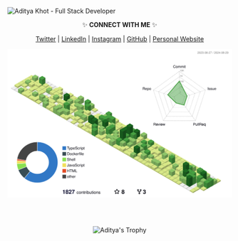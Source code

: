 ![Aditya Khot - Full Stack Developer](https://aditya.coffee/github-profile-banner.jpg "Aditya Khot - Full Stack Developer")

<p align="center"> ✨ <b>CONNECT WITH ME</b> ✨ </p>
<p align="center">
  <a href="https://twitter.com/khot_aditya6838" title="Aditya Khot on Twitter">Twitter</a> |
  <a href="https://www.linkedin.com/in/khot-aditya" title="Aditya Khot on LinkedIn">LinkedIn</a> |
  <a href="https://www.instagram.com/ad_khot/" title="Aditya Khot on Instagram">Instagram</a> |
  <a href="https://github.com/khot-aditya" title="Aditya Khot on GitHub">GitHub</a> |
  <a href="https://aditya.coffee" title="Aditya Khot's Personal Website">Personal Website</a>
</p>

![Aditya's Github Contributions](/profile-3d-contrib/profile-green-animate.svg "Aditya's Github Contributions")

<br>
<br>

<p align="center">
  <img alt="Aditya's Trophy" src="https://github-profile-trophy.vercel.app/?username=khot-aditya&no-frame=true&column=5&margin-w=15&margin-h=15&title=MultiLanguage,Joined2020,Commits,Repositories,Experience"/>
</p>

<!-- About Me -->
<!-- Hey there! I'm Aditya, a passionate developer with a love for creating meaningful projects. I'm always exploring new technologies and seeking opportunities to contribute to exciting ventures. -->

<!-- Contact Me -->
<!-- Have a project in mind or just want to say hello? Feel free to reach out via email: hello@aditya.coffee -->

<!-- SEO Keywords -->
<!-- Aditya, Aditya Khot, reactjs, nextjs, nodejs, frontend, developer, programmer, software engineer, projects, coding, technology -->

<!-- Additional Meta Information -->
<meta name="author" content="Aditya Khot">
<meta name="description" content="Aditya Khot's GitHub profile - Full Stack Developer with expertise in React.js, Next.js, Node.js, and passionate about building meaningful projects.">
<meta name="keywords" content="Aditya Khot, Full Stack Developer, React.js, Next.js, Node.js, GitHub, Portfolio, Software Engineer, Programming, Coding">
<meta property="og:title" content="Aditya Khot - Full Stack Developer">
<meta property="og:description" content="Connect with Aditya Khot on GitHub. Explore projects and collaborations in the fields of React.js, Next.js, and Node.js.">
<meta property="og:image" content="https://aditya.coffee/github-profile-banner.jpg">
<meta property="og:url" content="https://github.com/khot-aditya">
<meta name="twitter:card" content="summary_large_image">
<meta name="twitter:title" content="Aditya Khot - Full Stack Developer">
<meta name="twitter:description" content="Explore the GitHub profile of Aditya Khot. Full Stack Developer specializing in React.js, Next.js, and Node.js.">
<meta name="twitter:image" content="https://aditya.coffee/github-profile-banner.jpg">

<!-- Screen Reader Enhancements -->
<abbr title="Aditya Khot"></abbr>
